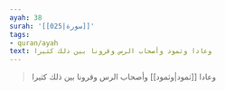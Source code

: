 ```yaml
---
ayah: 38
surah: '[[025|سورة]]'
tags:
- quran/ayah
text: وعادا وثمود وأصحاب الرس وقرونا بين ذلك كثيرا
---
```

> وعادا [[ثمود|وثمود]] وأصحاب الرس وقرونا بين ذلك كثيرا
